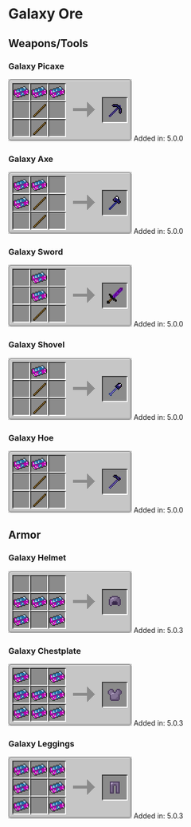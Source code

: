 # Galaxy Ore

## Weapons/Tools

### Galaxy Picaxe

![](<../.gitbook/assets/grafik (13).png>) Added in: 5.0.0

### Galaxy Axe

![](<../.gitbook/assets/grafik (9).png>) Added in: 5.0.0

### Galaxy Sword

![](<../.gitbook/assets/grafik (20).png>) Added in: 5.0.0

### Galaxy Shovel

![](<../.gitbook/assets/grafik (18).png>) Added in: 5.0.0

### Galaxy Hoe

![](<../.gitbook/assets/grafik (8) (1).png>) Added in: 5.0.0

## Armor

### Galaxy Helmet

![](<../.gitbook/assets/grafik (6).png>) Added in: 5.0.3

### Galaxy Chestplate

![](<../.gitbook/assets/grafik (14).png>) Added in: 5.0.3

### Galaxy Leggings

![](<../.gitbook/assets/grafik (10).png>) Added in: 5.0.3
